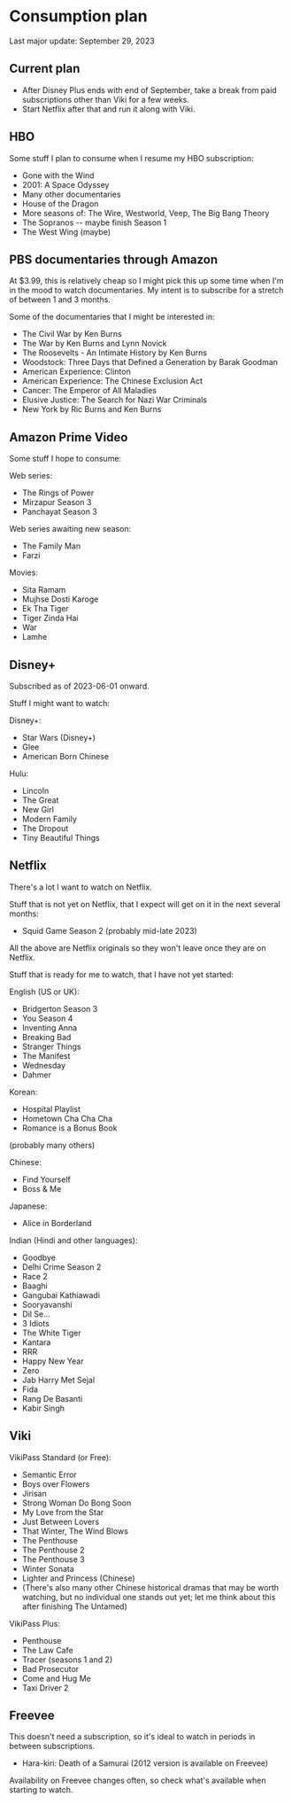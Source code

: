 # Consumption plan

Last major update: September 29, 2023

## Current plan

* After Disney Plus ends with end of September, take a break from paid
  subscriptions other than Viki for a few weeks.
* Start Netflix after that and run it along with Viki.

## HBO

Some stuff I plan to consume when I resume my HBO subscription:

* Gone with the Wind
* 2001: A Space Odyssey
* Many other documentaries
* House of the Dragon
* More seasons of: The Wire, Westworld, Veep, The Big Bang Theory
* The Sopranos -- maybe finish Season 1
* The West Wing (maybe)

## PBS documentaries through Amazon

At $3.99, this is relatively cheap so I might pick this up some time
when I'm in the mood to watch documentaries. My intent is to subscribe
for a stretch of between 1 and 3 months.

Some of the documentaries that I might be interested in:

* The Civil War by Ken Burns
* The War by Ken Burns and Lynn Novick
* The Roosevelts - An Intimate History by Ken Burns
* Woodstock: Three Days that Defined a Generation by Barak Goodman
* American Experience: Clinton
* American Experience: The Chinese Exclusion Act
* Cancer: The Emperor of All Maladies
* Elusive Justice: The Search for Nazi War Criminals
* New York by Ric Burns and Ken Burns

## Amazon Prime Video

Some stuff I hope to consume:

Web series:

* The Rings of Power
* Mirzapur Season 3
* Panchayat Season 3

Web series awaiting new season:

* The Family Man
* Farzi

Movies:

* Sita Ramam
* Mujhse Dosti Karoge
* Ek Tha Tiger
* Tiger Zinda Hai
* War
* Lamhe

## Disney+

Subscribed as of 2023-06-01 onward.

Stuff I might want to watch:

Disney+:

* Star Wars (Disney+)
* Glee
* American Born Chinese

Hulu:

* Lincoln
* The Great
* New Girl
* Modern Family
* The Dropout
* Tiny Beautiful Things

## Netflix

There's a lot I want to watch on Netflix.

Stuff that is not yet on Netflix, that I expect will get on it in the next several months:

* Squid Game Season 2 (probably mid-late 2023)

All the above are Netflix originals so they won't leave once they are
on Netflix.

Stuff that is ready for me to watch, that I have not yet started:

English (US or UK):

* Bridgerton Season 3
* You Season 4
* Inventing Anna
* Breaking Bad
* Stranger Things
* The Manifest
* Wednesday
* Dahmer

Korean:

* Hospital Playlist
* Hometown Cha Cha Cha
* Romance is a Bonus Book

(probably many others)

Chinese:

* Find Yourself
* Boss & Me

Japanese:

* Alice in Borderland

Indian (Hindi and other languages):

* Goodbye
* Delhi Crime Season 2
* Race 2
* Baaghi
* Gangubai Kathiawadi
* Sooryavanshi
* Dil Se...
* 3 Idiots
* The White Tiger
* Kantara
* RRR
* Happy New Year
* Zero
* Jab Harry Met Sejal
* Fida
* Rang De Basanti
* Kabir Singh

## Viki

VikiPass Standard (or Free):

* Semantic Error
* Boys over Flowers
* Jirisan
* Strong Woman Do Bong Soon
* My Love from the Star
* Just Between Lovers
* That Winter, The Wind Blows
* The Penthouse
* The Penthouse 2
* The Penthouse 3
* Winter Sonata
* Lighter and Princess (Chinese)
* (There's also many other Chinese historical dramas that may be worth
  watching, but no individual one stands out yet; let me think about
  this after finishing The Untamed)

VikiPass Plus:

* Penthouse
* The Law Cafe
* Tracer (seasons 1 and 2)
* Bad Prosecutor
* Come and Hug Me
* Taxi Driver 2

## Freevee

This doesn't need a subscription, so it's ideal to watch in periods in
between subscriptions.

* Hara-kiri: Death of a Samurai (2012 version is available on Freevee)

Availability on Freevee changes often, so check what's available when
starting to watch.
